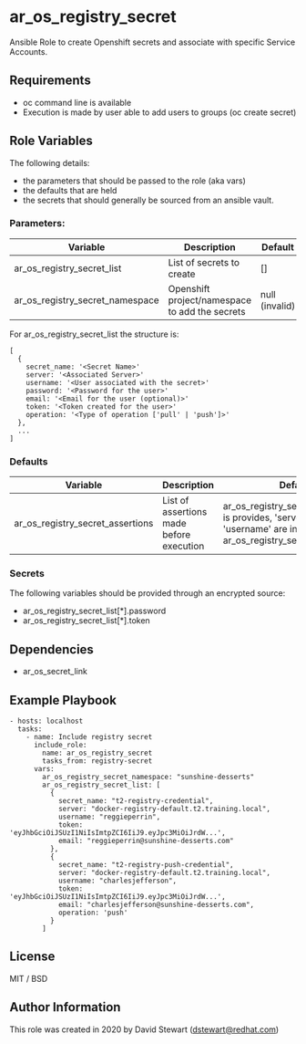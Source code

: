 # ar_os_registry_secret
Ansible Role to create Openshift secrets and associate with specific 
Service Accounts.

## Requirements
- oc command line is available
- Execution is made by user able to add users to groups (oc create secret) 


## Role Variables
The following details:
- the parameters that should be passed to the role (aka vars)
- the defaults that are held
- the secrets that should generally be sourced from an ansible vault.

### Parameters:
| Variable                        | Description                                    | Default        |
| --------                        | -----------                                    | -------        |
| ar_os_registry_secret_list      | List of secrets to create                      | []             |
| ar_os_registry_secret_namespace | Openshift project/namespace to add the secrets | null (invalid) |

For ar_os_registry_secret_list the structure is:
```
[
  {
    secret_name: '<Secret Name>'
    server: '<Associated Server>'
    username: '<User associated with the secret>'
    password: '<Password for the user>'
    email: '<Email for the user (optional)>'
    token: '<Token created for the user>'
    operation: '<Type of operation ['pull' | 'push']>'
  }, 
  ... 
]
```

### Defaults
| Variable                         | Description                              | Default |
| --------                         | -----------                              | ------- |
| ar_os_registry_secret_assertions | List of assertions made before execution | ar_os_registry_secret_namespace is provides, 'server' and 'username' are in each ar_os_registry_secret_list item,  |

### Secrets
The following variables should be provided through an encrypted source:
- ar_os_registry_secret_list[*].password
- ar_os_registry_secret_list[*].token

## Dependencies

- ar_os_secret_link


## Example Playbook

```
- hosts: localhost
  tasks:
    - name: Include registry secret
      include_role:
        name: ar_os_registry_secret
        tasks_from: registry-secret
      vars:
        ar_os_registry_secret_namespace: "sunshine-desserts"
        ar_os_registry_secret_list: [
          {
            secret_name: "t2-registry-credential",
            server: "docker-registry-default.t2.training.local",
            username: "reggieperrin",
            token: 'eyJhbGciOiJSUzI1NiIsImtpZCI6IiJ9.eyJpc3MiOiJrdW...',
            email: "reggieperrin@sunshine-desserts.com"
          },
          {
            secret_name: "t2-registry-push-credential",
            server: "docker-registry-default.t2.training.local",
            username: "charlesjefferson",
            token: 'eyJhbGciOiJSUzI1NiIsImtpZCI6IiJ9.eyJpc3MiOiJrdW...',
            email: "charlesjefferson@sunshine-desserts.com",
            operation: 'push'
          }          
        ]
```


## License

MIT / BSD

## Author Information

This role was created in 2020 by David Stewart (dstewart@redhat.com)
